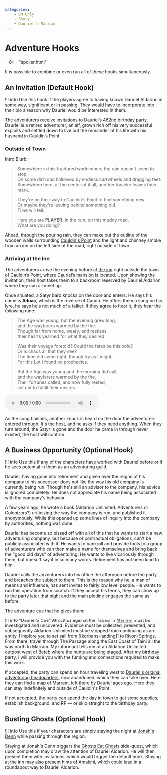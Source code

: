 ```yaml
---
categories:
    - DM Only
    - Story
    - Dauriel's Mansion
---
```

# Adventure Hooks

--8<-- "spoiler.html"

It is possible to combine or even run all of these hooks simultaneously.

## An Invitation (Default Hook)

!!! info
    Use this hook if the players agree to having known Dauriel Aldarion in some way, significant or in passing. They would have to incorporate into their bio a reason why Dauriel would be interested in them.

The adventurers [receive invitations](../../handouts/dauriels-invitation.md) to Dauriel’s 462nd birthday party. Dauriel is a retired adventurer, an elf, grown rich off his very successful exploits and settled down to live out the remainder of his life with his husband in Cauldin’s Point.

### Outside of Town

Intro Blurb:

> Somewhere in this fractured world where the rain doesn't seem to stop.  
> On some dirt road hollowed by endless cartwheels and dragging feet.  
> Somewhere here, at the center of it all, another traveler leaves their mark.  
>
> They're on their way to Cauldin's Point to find something new.  
> Or maybe they're leaving behind something old.  
> Time will tell.  
>
> Here you are **PLAYER**. In the rain, on this muddy road.  
> What are you doing?

Ahead, through the pouring rain, they can make out the outline of the wooden walls surrounding [Cauldin's Point](../../../../geography/settlements/cauldins-point.md) and the light and chimney smoke from an inn on the left side of the road, right outside of town.

### Arriving at the Inn

The adventurers arrive the evening before at [the inn](../../places/jonahs-denn.md) right outside the town of Cauldin’s Point, where Dauriel’s mansion is located. Upon showing the invitation, their host takes them to a backroom reserved by Dauriel Aldarion where they can all meet up.

Once situated, a Satyr bard knocks on the door and enters. He says his name is **Aduac**, which is the reverse of Cauda. He offers them a song on his lyre, he says he's not much of a talker. If they agree to hear it, they hear the following tune:

> The Age was young, but the evening grew long,  
> and the wayfarers warmed by the fire.  
> Though far from home, weary, and restless,  
> their hearts yearned for what they desired.  
>
> Was their voyage foretold? Could the fates be this bold?  
> Or is chaos all that they see?  
> The time did seem right, though try as I might,  
> For this Lot I found no prophecies.
>
> But the Age was young and the morning did call,  
> and the wayfarers warmed by the fire.  
> Their fortunes called, and now fully rested,  
> set out to fulfill their desires.

<audio
    controls
    src="/assets/audio/Cauda at Jonah's Denn.flac">
    Your browser does not support the <code>audio</code> element.
</audio>

As the song finishes, another knock is heard on the door the adventurers entered through. It's the host, and he asks if they need anything. When they turn around, the Satyr is gone and the door he came in through never existed, the host will confirm.

## A Business Opportunity (Optional Hook)

!!! info
    Use this if any of the characters have worked with Dauriel before or if he sees potential in them as an adventuring guild.

Dauriel, having gone into retirement and given over the reigns of his company to his successor does not like the way his old company is currently being run. Though he's still an advisor to the company, his advice is ignored completely. He does not appreciate his name being associated with the company's behavior.

A few years ago, he wrote a book (Aldarion Unlimited: Adventurers or Colonizers?) criticizing the way the company is run, and published it anonymously. While this opened up some lines of inquiry into the company by authorities, nothing was done.

Dauriel has become so pissed off with all of this that he wants to start a new adventuring company, but because of contractual obligations, can't be publicly associated with it. He wants to bankroll and provide tools to a group of adventurers who can then make a name for themselves and bring back the "good old days" of adventuring. He wants to live vicariously through them, but doesn't say it in so many words. Retirement has not been kind to him.

Dauriel calls the adventurers into his office the afternoon before the party and breaches the subject to them. This is the reason why he, a man of means and influence, has sent invites to fairly low level people. He wants to run this operation from scratch. If they accept his terms, they can show up to the party later that night and the main plotline engages the same as before.

The adventure cue that he gives them:

!!! info "Dauriel's Cue"
    Atrocities against the Tabaxi in [Marram](../../../../geography/countries/marram.md) must be investigated and uncovered. Evidence must be collected, presented, and subsequently Aldarion Unlimited must be stopped from continuing as an entity. I implore you to set sail from [[korbans-landing]] to Rivoni Springs. From there, travel through The Passage along the East Coast of Taini all the way north to Marram. My informant tells me of an Aldarion Unlimited outpost west of Beteb where the hunts are being staged. After my birthday party, I will provide you with the funding and connections required to make this work.

If accepted, the party can spend an hour traveling west to [Dauriel's original adventuring headquarters](../../places/au-original-hq.md), now abandoned, which they can take over. Here they can find a map of Marram, left there by Dauriel ages ago. Here they can stay indefinitely and outside of Cauldin's Point.

If not accepted, the party can spend the day in town to get some supplies, establish background, and RP — or skip straight to the birthday party.

## Busting Ghosts (Optional Hook)

!!! info
    Use this if your characters are simply staying the night at [Jonah's Denn](../../places/jonahs-denn.md) while passing through the region.

Staying at Jonah's Denn triggers the [Ghosts Eat Ghosts](../../sidequests/ghosts-eat-ghosts.md) side-quest, which upon completion may draw the attention of Dauriel Aldarion. He will then present them with invitations, which would trigger the default hook. Staying at the inn may also present hints of Amalchi, which could lead in a roundabout way to Dauriel Aldarion.
